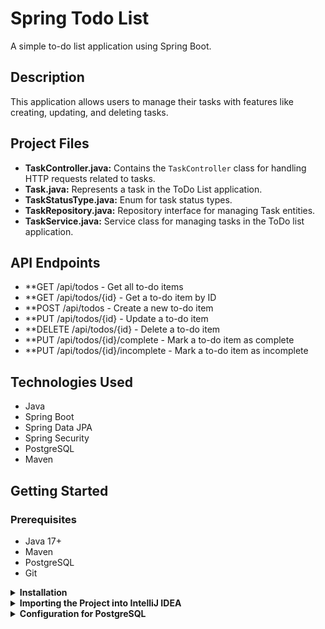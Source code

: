# Spring Todo List

A simple to-do list application using Spring Boot.

## Description

This application allows users to manage their tasks with features like creating, updating, and deleting tasks.

## Project Files

- **TaskController.java:** Contains the `TaskController` class for handling HTTP requests related to tasks.
- **Task.java:** Represents a task in the ToDo List application.
- **TaskStatusType.java:** Enum for task status types.
- **TaskRepository.java:** Repository interface for managing Task entities.
- **TaskService.java:** Service class for managing tasks in the ToDo list application.

##  API Endpoints
- **GET /api/todos - Get all to-do items
- **GET /api/todos/{id} - Get a to-do item by ID
- **POST /api/todos - Create a new to-do item
- **PUT /api/todos/{id} - Update a to-do item
- **DELETE /api/todos/{id} - Delete a to-do item
- **PUT /api/todos/{id}/complete - Mark a to-do item as complete
- **PUT /api/todos/{id}/incomplete - Mark a to-do item as incomplete
  
## Technologies Used

- Java
- Spring Boot
- Spring Data JPA
- Spring Security
- PostgreSQL
- Maven

## Getting Started

### Prerequisites

- Java 17+
- Maven
- PostgreSQL
- Git

<details>
<summary><strong>Installation</strong></summary>

1. Clone the repository:

   ```sh
   git clone https://github.com/your-username/spring-todo-list.git
   
4. Build the project using Maven:

   ```sh
   mvn clean package
   
6. Run the application:

   ```sh
   java -jar target/spring-todo-list-0.0.1-SNAPSHOT.jar
   
8. Access the application in your web browser at http://localhost:8080.
</details>

<details>
<summary><strong>Importing the Project into IntelliJ IDEA</strong></summary>

1. Import the Project:

  - Go to File > New > Project from Existing Sources....
    
  - Navigate to the directory where you cloned the project and select the pom.xml file.
    
  - Click Open.

2. Import Maven Projects:
   
   - IntelliJ IDEA will automatically detect that it is a Maven project and will start importing dependencies.
   If prompted, enable Auto-Import for Maven projects.

4. Run the Application:
   
   - In the Project view, navigate to src/main/java/com/example/spring_todo_list/SpringTodoListApplication.java.
   - Right-click on SpringTodoListApplication and select Run 'SpringTodoListApplication'.


6. Access the application:
   
   - Open your web browser and navigate to http://localhost:8080.
</details>

<details>
<summary><strong>Configuration for PostgreSQL</strong></summary>

1. Create a Database:

   - Create a new database in PostgreSQL named tasklistdb (or any name of your choice).
      ```sh
      CREATE DATABASE tasklistdb
     
2. Configure application.properties:

   - Open the src/main/resources/application.properties file and configure the PostgreSQL connection settings:

   ```sh
   spring.datasource.url=jdbc:postgresql://localhost:5432/TaskListDB
   spring.datasource.username=your_username
   spring.datasource.password=your_password
   spring.jpa.hibernate.ddl-auto=update
   spring.jpa.show-sql=true

3. Run the Application:

  - Follow the steps under "Run the Application" to start the application with PostgreSQL configured.

</details>
